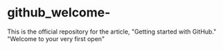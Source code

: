 # github_welcome-
This is the official repository for the article, "Getting started with GitHub." "Welcome to your very first open"
